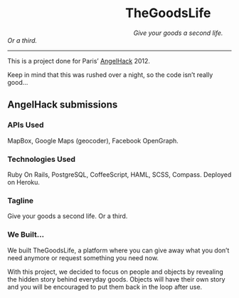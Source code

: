 #                                         TheGoodsLife
                                                                        _Give your goods a second life. Or a third._

* * *

This is a project done for Paris’ [AngelHack](http://angelhack.com) 2012.

Keep in mind that this was rushed over a night, so the code isn’t really good…

## AngelHack submissions

### APIs Used

MapBox, Google Maps (geocoder), Facebook OpenGraph.

### Technologies Used

Ruby On Rails, PostgreSQL, CoffeeScript, HAML, SCSS, Compass. Deployed on
Heroku.

### Tagline

Give your goods a second life. Or a third.

### We Built…

We built TheGoodsLife, a platform where you can give away what you don’t need
anymore or request something you need now.

With this project, we decided to focus on people and objects by revealing the
hidden story behind everyday goods. Objects will have their own story and you
will be encouraged to put them back in the loop after use.
